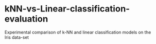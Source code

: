 # kNN-vs-Linear-classification-evaluation
Experimental comparison of k-NN and linear classification models on the Iris data-set
